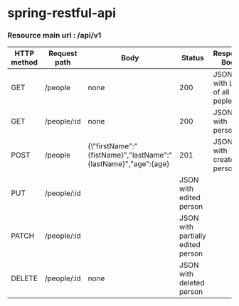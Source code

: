 # spring-restful-api

### Resource main url : /api/v1

| HTTP method | Request path | Body | Status | Response Body |
| ----------- | ------------ | ---- | -------| -------------- |
| GET         | /people      | none | 200 | JSON with List of all peple
| GET         | /people/:id  | none | 200 | JSON with person
| POST        | /people      | {\\"firstName":"{fistName}",\"lastName":"{lastName}",\"age":{age}|201 | JSON with created person
| PUT         | /people/:id  |      | JSON with edited person
| PATCH       | /people/:id  |      | JSON with partially edited person
| DELETE      | /people/:id  | none | JSON with deleted person

